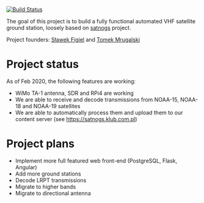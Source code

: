 [![Build Status](https://travis-ci.org/gut-space/satnogs.svg?branch=master)](https://travis-ci.org/gut-space/satnogs)

The goal of this project is to build a fully functional automated VHF satellite ground station, loosely based on [satnogs](https://satnogs.org) project.

Project founders: [Sławek Figiel](https://github.com/fivitti) and [Tomek Mrugalski](https://github.com/tomaszmrugalski/)

# Project status

As of Feb 2020, the following features are working:

- WiMo TA-1 antenna, SDR and RPi4 are working
- We are able to receive and decode transmissions from NOAA-15, NOAA-18 and NOAA-19 satellites
- We are able to automatically process them and upload them to our content server (see https://satnogs.klub.com.pl)

# Project plans

- Implement more full featured web front-end (PostgreSQL, Flask, Angular)
- Add more ground stations
- Decode LRPT transmissions
- Migrate to higher bands
- Migrate to directional antenna
